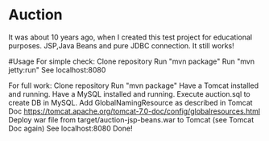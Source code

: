 # Auction

It was about 10 years ago, when I created this test project for educational purposes. 
JSP,Java Beans and pure JDBC connection.
It still works!
 
#Usage
For simple check:
  Clone repository
  Run "mvn package"
  Run "mvn jetty:run"
  See localhost:8080
  
For full work:
  Clone repository
  Run "mvn package"
  Have a Tomcat installed and running.
  Have a MySQL installed and running.
  Execute auction.sql to create DB in MySQL.
  Add GlobalNamingResource as described in Tomcat Doc https://tomcat.apache.org/tomcat-7.0-doc/config/globalresources.html
  Deploy war file from target/auction-jsp-beans.war to Tomcat (see Tomcat Doc again)
  See localhost:8080
  Done!
  
  


